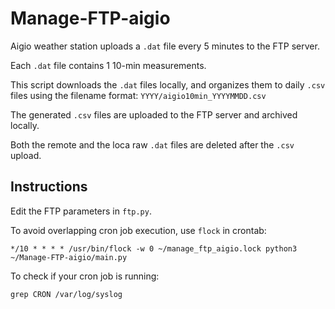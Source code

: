 # Manage-FTP-aigio

Aigio weather station uploads a ```.dat``` file every 5 minutes to the FTP server.

Each ```.dat``` file contains 1 10-min measurements.

This script downloads the ```.dat``` files locally, and organizes them to daily ```.csv``` files using the filename format: `YYYY/aigio10min_YYYYMMDD.csv`

The generated ```.csv``` files are uploaded to the FTP server and archived locally.

Both the remote and the loca raw ```.dat``` files are deleted after the ```.csv``` upload.



## Instructions

Edit the FTP parameters in ```ftp.py```. 

To avoid overlapping cron job execution, use ```flock``` in crontab:

```
*/10 * * * * /usr/bin/flock -w 0 ~/manage_ftp_aigio.lock python3 ~/Manage-FTP-aigio/main.py
```

To check if your cron job is running:

```
grep CRON /var/log/syslog
```
